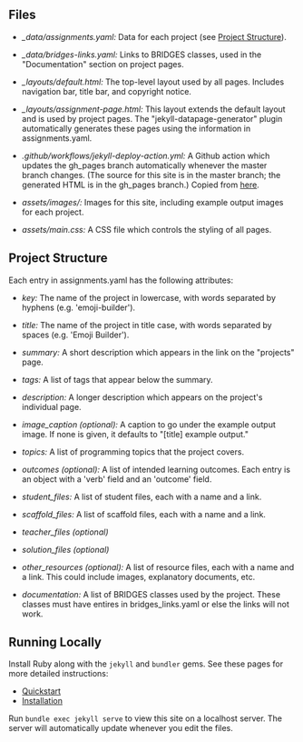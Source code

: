 ## Files

* *_data/assignments.yaml:* Data for each project (see [Project Structure](Project-Structure)).

* *_data/bridges-links.yaml:* Links to BRIDGES classes, used in the "Documentation" section on project pages.

* *_layouts/default.html:* The top-level layout used by all pages. Includes navigation bar, title bar, and copyright notice.

* *_layouts/assignment-page.html:* This layout extends the default layout and is used by project pages. The "jekyll-datapage-generator" plugin automatically generates these pages using the information in assignments.yaml.

* *.github/workflows/jekyll-deploy-action.yml:* A Github action which updates the gh_pages branch automatically whenever the master branch changes. (The source for this site is in the master branch; the generated HTML is in the gh_pages branch.) Copied from [here](https://github.com/marketplace/actions/jekyll-deploy-action).

* *assets/images/:* Images for this site, including example output images for each project.

* *assets/main.css:* A CSS file which controls the styling of all pages.

## Project Structure

Each entry in assignments.yaml has the following attributes:

* *key:* The name of the project in lowercase, with words separated by hyphens (e.g. 'emoji-builder').

* *title:* The name of the project in title case, with words separated by spaces (e.g. 'Emoji Builder').

* *summary:* A short description which appears in the link on the "projects" page.

* *tags:* A list of tags that appear below the summary.

* *description:* A longer description which appears on the project's individual page.

* *image_caption (optional):* A caption to go under the example output image. If none is given, it defaults to "[title] example output."

* *topics:* A list of programming topics that the project covers.

* *outcomes (optional):* A list of intended learning outcomes. Each entry is an object with a 'verb' field and an 'outcome' field.

* *student_files:* A list of student files, each with a name and a link.

* *scaffold_files:* A list of scaffold files, each with a name and a link.

* *teacher_files (optional)*

* *solution_files (optional)*

* *other_resources (optional):* A list of resource files, each with a name and a link. This could include images, explanatory documents, etc.

* *documentation:* A list of BRIDGES classes used by the project. These classes must have entires in bridges_links.yaml or else the links will not work.

## Running Locally

Install Ruby along with the `jekyll` and `bundler` gems. See these pages for more detailed instructions:

* [Quickstart](https://jekyllrb.com/docs/)
* [Installation](https://jekyllrb.com/docs/installation/)

Run `bundle exec jekyll serve` to view this site on a localhost server. The server will automatically update whenever you edit the files.

